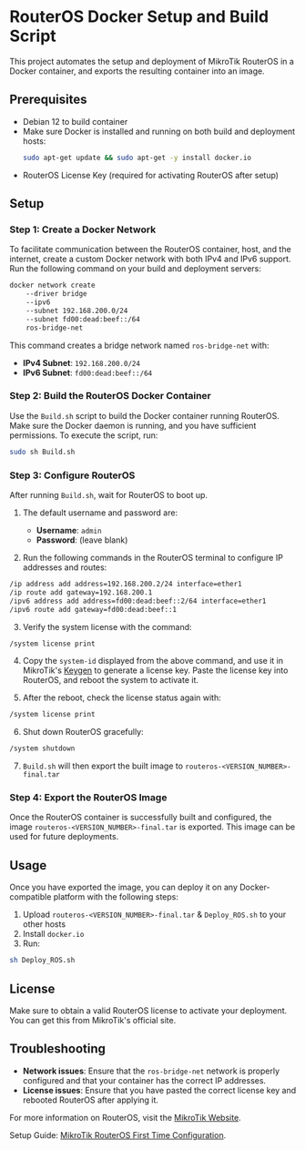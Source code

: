 # RouterOS Docker Setup and Build Script

This project automates the setup and deployment of MikroTik RouterOS in a Docker container, and exports the resulting container into an image.

## Prerequisites

- Debian 12 to build container
- Make sure Docker is installed and running on both build and deployment hosts:
  ```bash
  sudo apt-get update && sudo apt-get -y install docker.io
  ```
- RouterOS License Key (required for activating RouterOS after setup)

## Setup

### Step 1: Create a Docker Network

To facilitate communication between the RouterOS container, host, and the internet, create a custom Docker network with both IPv4 and IPv6 support. Run the following command on your build and deployment servers:

```bash
docker network create
	--driver bridge
	--ipv6
	--subnet 192.168.200.0/24
	--subnet fd00:dead:beef::/64
	ros-bridge-net
```

This command creates a bridge network named `ros-bridge-net` with:

- **IPv4 Subnet**: `192.168.200.0/24`
- **IPv6 Subnet**: `fd00:dead:beef::/64`

### Step 2: Build the RouterOS Docker Container

Use the `Build.sh` script to build the Docker container running RouterOS. Make sure the Docker daemon is running, and you have sufficient permissions. To execute the script, run:

```bash
sudo sh Build.sh
```

### Step 3: Configure RouterOS

After running `Build.sh`, wait for RouterOS to boot up.

1. The default username and password are:
   - **Username**: `admin`
   - **Password**: (leave blank)

2. Run the following commands in the RouterOS terminal to configure IP addresses and routes:

```bash
/ip address add address=192.168.200.2/24 interface=ether1
/ip route add gateway=192.168.200.1
/ipv6 address add address=fd00:dead:beef::2/64 interface=ether1
/ipv6 route add gateway=fd00:dead:beef::1
```

3. Verify the system license with the command:

```bash
/system license print
```

4. Copy the `system-id` displayed from the above command, and use it in MikroTik's [Keygen](https://mikrotik.com/keygen) to generate a license key. Paste the license key into RouterOS, and reboot the system to activate it.

5. After the reboot, check the license status again with:

```bash
/system license print
```

6. Shut down RouterOS gracefully:

```bash
/system shutdown
```

7. `Build.sh` will then export the built image to `routeros-<VERSION_NUMBER>-final.tar`

### Step 4: Export the RouterOS Image

Once the RouterOS container is successfully built and configured, the image `routeros-<VERSION_NUMBER>-final.tar` is exported. This image can be used for future deployments.

## Usage

Once you have exported the image, you can deploy it on any Docker-compatible platform with the following steps:

1. Upload `routeros-<VERSION_NUMBER>-final.tar` & `Deploy_ROS.sh` to your other hosts
2. Install `docker.io`
3. Run:
```bash
sh Deploy_ROS.sh
```

## License

Make sure to obtain a valid RouterOS license to activate your deployment. You can get this from MikroTik's official site.

## Troubleshooting

- **Network issues**: Ensure that the `ros-bridge-net` network is properly configured and that your container has the correct IP addresses.
- **License issues**: Ensure that you have pasted the correct license key and rebooted RouterOS after applying it.

For more information on RouterOS, visit the [MikroTik Website](https://mikrotik.com).

Setup Guide: [MikroTik RouterOS First Time Configuration](https://help.mikrotik.com/docs/display/ROS/First+Time+Configuration).